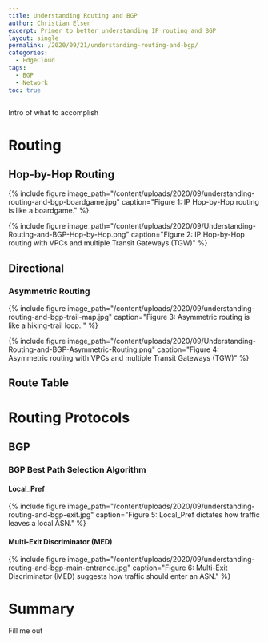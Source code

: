 ```yaml
---
title: Understanding Routing and BGP
author: Christian Elsen
excerpt: Primer to better understanding IP routing and BGP
layout: single
permalink: /2020/09/21/understanding-routing-and-bgp/
categories:
  - EdgeCloud
tags:
  - BGP
  - Network
toc: true
---
```


Intro of what to accomplish

# Routing

## Hop-by-Hop Routing

{% include figure image_path="/content/uploads/2020/09/understanding-routing-and-bgp-boardgame.jpg" caption="Figure 1: IP Hop-by-Hop routing is like a boardgame." %}


{% include figure image_path="/content/uploads/2020/09/Understanding-Routing-and-BGP-Hop-by-Hop.png" caption="Figure 2: IP Hop-by-Hop routing with VPCs and multiple Transit Gateways (TGW)" %}

## Directional

### Asymmetric Routing

{% include figure image_path="/content/uploads/2020/09/understanding-routing-and-bgp-trail-map.jpg" caption="Figure 3: Asymmetric routing is like a hiking-trail loop. " %}

{% include figure image_path="/content/uploads/2020/09/Understanding-Routing-and-BGP-Asymmetric-Routing.png" caption="Figure 4: Asymmetric routing with VPCs and multiple Transit Gateways (TGW)" %}

## Route Table

# Routing Protocols

## BGP

### BGP Best Path Selection Algorithm

#### Local_Pref

{% include figure image_path="/content/uploads/2020/09/understanding-routing-and-bgp-exit.jpg" caption="Figure 5: Local_Pref dictates how traffic leaves a local ASN." %}

#### Multi-Exit Discriminator (MED)

{% include figure image_path="/content/uploads/2020/09/understanding-routing-and-bgp-main-entrance.jpg" caption="Figure 6: Multi-Exit Discriminator (MED) suggests how traffic should enter an ASN." %}

# Summary

Fill me out
